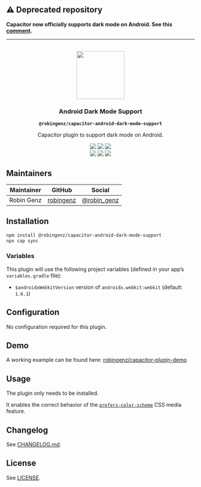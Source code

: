 ## ⚠️ Deprecated repository

**Capacitor now officially supports dark mode on Android. See this [comment](https://github.com/ionic-team/capacitor/issues/4677#issuecomment-1126274884).**

-----

<p align="center"><br><img src="https://user-images.githubusercontent.com/236501/85893648-1c92e880-b7a8-11ea-926d-95355b8175c7.png" width="128" height="128" /></p>
<h3 align="center">Android Dark Mode Support</h3>
<p align="center"><strong><code>@robingenz/capacitor-android-dark-mode-support</code></strong></p>
<p align="center">
  Capacitor plugin to support dark mode on Android.
</p>

<p align="center">
  <img src="https://img.shields.io/maintenance/yes/2022?style=flat-square" />
  <a href="https://github.com/robingenz/capacitor-android-dark-mode-support/actions?query=workflow%3A%22CI%22"><img src="https://img.shields.io/github/workflow/status/robingenz/capacitor-android-dark-mode-support/CI/main?style=flat-square" /></a>
  <a href="https://www.npmjs.com/package/@robingenz/capacitor-android-dark-mode-support"><img src="https://img.shields.io/npm/l/@robingenz/capacitor-android-dark-mode-support?style=flat-square" /></a>
<br>
  <a href="https://www.npmjs.com/package/@robingenz/capacitor-android-dark-mode-support"><img src="https://img.shields.io/npm/dw/@robingenz/capacitor-android-dark-mode-support?style=flat-square" /></a>
  <a href="https://www.npmjs.com/package/@robingenz/capacitor-android-dark-mode-support"><img src="https://img.shields.io/npm/v/@robingenz/capacitor-android-dark-mode-support?style=flat-square" /></a>
<!-- ALL-CONTRIBUTORS-BADGE:START - Do not remove or modify this section -->
<a href="#contributors-"><img src="https://img.shields.io/badge/all%20contributors-1-orange?style=flat-square" /></a>
<!-- ALL-CONTRIBUTORS-BADGE:END -->
</p>

## Maintainers

| Maintainer | GitHub                                    | Social                                        |
| ---------- | ----------------------------------------- | --------------------------------------------- |
| Robin Genz | [robingenz](https://github.com/robingenz) | [@robin_genz](https://twitter.com/robin_genz) |

## Installation

```bash
npm install @robingenz/capacitor-android-dark-mode-support
npx cap sync
```

### Variables

This plugin will use the following project variables (defined in your app’s `variables.gradle` file):
- `$androidxWebkitVersion` version of `androidx.webkit:webkit` (default: `1.6.1`)

## Configuration

No configuration required for this plugin.

## Demo

A working example can be found here: [robingenz/capacitor-plugin-demo](https://github.com/robingenz/capacitor-plugin-demo)

## Usage

The plugin only needs to be installed.

It enables the correct behavior of the [`prefers-color-scheme`](https://developer.mozilla.org/en-US/docs/Web/CSS/@media/prefers-color-scheme) CSS media feature.

## Changelog

See [CHANGELOG.md](https://github.com/robingenz/capacitor-android-dark-mode-support/blob/main/CHANGELOG.md).

## License

See [LICENSE](https://github.com/robingenz/capacitor-android-dark-mode-support/blob/main/LICENSE).
